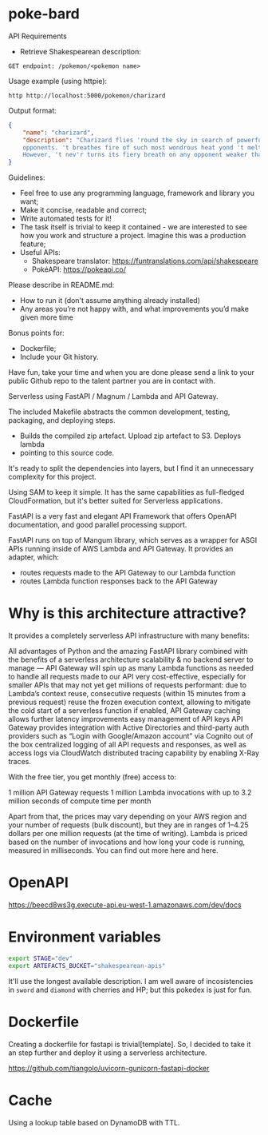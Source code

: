 # poke-bard

API Requirements

- Retrieve Shakespearean description:

`GET endpoint: /pokemon/<pokemon name>`

Usage example (using httpie):

`http http://localhost:5000/pokemon/charizard`

Output format:

``` json
{
    "name": "charizard",
    "description": "Charizard flies 'round the sky in search of powerful
    opponents. 't breathes fire of such most wondrous heat yond 't melts aught.
    However, 't nev'r turns its fiery breath on any opponent weaker than itself."
}
```

Guidelines:
- Feel free to use any programming language, framework and library you want;
- Make it concise, readable and correct;
- Write automated tests for it!
- The task itself is trivial to keep it contained - we are interested to see how you work and
structure a project. Imagine this was a production feature;
- Useful APIs:
    - Shakespeare translator: https://funtranslations.com/api/shakespeare
    - PokéAPI: https://pokeapi.co/

Please describe in README.md:
- How to run it (don't assume anything already installed)
- Any areas you’re not happy with, and what improvements you’d make given more time

Bonus points for:
- Dockerfile;
- Include your Git history.

Have fun, take your time and when you are done please send a link to your
public Github repo to the talent partner you are in contact with.

Serverless using FastAPI / Magnum / Lambda and API Gateway.

The included Makefile abstracts the common development, testing, packaging, and
deploying steps.

- Builds the compiled zip artefact.  Upload zip artefact to S3.  Deploys lambda
- pointing to this source code.

It's ready to split the dependencies into layers, but I find it an unnecessary
complexity for this project.

Using SAM to keep it simple. It has the same capabilities as full-fledged
CloudFormation, but it's better suited for Serverless applications.

FastAPI is a very fast and elegant API Framework that offers OpenAPI
documentation, and good parallel processing support.

FastAPI runs on top of Mangum library, which serves as a wrapper for ASGI APIs
running inside of AWS Lambda and API Gateway. It provides an adapter, which:

- routes requests made to the API Gateway to our Lambda function
- routes Lambda function responses back to the API Gateway

# Why is this architecture attractive?

It provides a completely serverless API infrastructure with many benefits:

All advantages of Python and the amazing FastAPI library combined with the
benefits of a serverless architecture scalability & no backend server to manage
— API Gateway will spin up as many Lambda functions as needed to handle all
requests made to our API very cost-effective, especially for smaller APIs that
may not yet get millions of requests performant: due to Lambda’s context reuse,
consecutive requests (within 15 minutes from a previous request) reuse the
frozen execution context, allowing to mitigate the cold start of a serverless
function if enabled, API Gateway caching allows further latency improvements
easy management of API keys API Gateway provides integration with Active
Directories and third-party auth providers such as “Login with Google/Amazon
account” via Cognito out of the box centralized logging of all API requests and
responses, as well as access logs via CloudWatch distributed tracing capability
by enabling X-Ray traces.


With the free tier, you get monthly (free) access to:

1 million API Gateway requests 1 million Lambda invocations with up to 3.2
million seconds of compute time per month

Apart from that, the prices may vary depending on your AWS region and your
number of requests (bulk discount), but they are in ranges of 1–4.25 dollars
per one million requests (at the time of writing). Lambda is priced based on
the number of invocations and how long your code is running, measured in
milliseconds. You can find out more here and here.

# OpenAPI

https://beecd8ws3g.execute-api.eu-west-1.amazonaws.com/dev/docs

# Environment variables

``` sh
export STAGE="dev"
export ARTEFACTS_BUCKET="shakespearean-apis"
```

It'll use the longest available description. I am well aware of incosistencies
in `sword` and `diamond` with cherries and HP; but this pokedex is just for
fun.

# Dockerfile

Creating a dockerfile for fastapi is trivial[template]. So, I decided to take
it an step further and deploy it using a serverless architecture.

https://github.com/tiangolo/uvicorn-gunicorn-fastapi-docker

# Cache

Using a lookup table based on DynamoDB with TTL.
